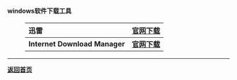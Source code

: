 #### windows软件下载工具
<html>
<head>
<meta charset='UTF-8'><meta name='viewport' content='width=device-width initial-scale=1'>
</head>
<figure><table>
<thead>
<tr><th style='text-align:left;' ><strong>迅雷</strong></th><th style='text-align:right;' ><a href='https://www.xunlei.com/index.html'>官网下载</a></th></tr></thead>
<tbody><tr><td style='text-align:left;' ><strong>Internet Download Manager</strong></td><td style='text-align:right;' ><strong><a href='https://www.internetdownloadmanager.com/'>官网下载</a></strong></td></tr></tbody>
</table></figure>
<hr />
<p><a href='https://qoorange.com'><strong>返回首页</strong></a></p>
<p>&nbsp;</p>
</html>


